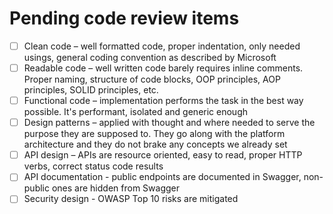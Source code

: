 # Pending code review items

- [ ] Clean code – well formatted code, proper indentation, only needed usings, general coding convention as described by Microsoft
- [ ] Readable code – well written code barely requires inline comments. Proper naming, structure of code blocks, OOP principles, AOP principles, SOLID principles, etc.
- [ ] Functional code – implementation performs the task in the best way possible. It's performant, isolated and generic enough
- [ ] Design patterns – applied with thought and where needed to serve the purpose they are supposed to. They go along with the platform architecture and they do not brake any concepts we already set
- [ ] API design – APIs are resource oriented, easy to read, proper HTTP verbs, correct status code results
- [ ] API documentation - public endpoints are documented in Swagger, non-public ones are hidden from Swagger
- [ ] Security design - OWASP Top 10 risks are mitigated
